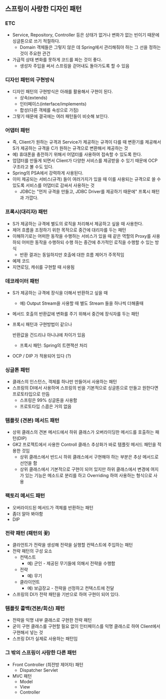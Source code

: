 ## 스프링이 사랑한 디자인 패턴

### ETC

- Service, Repository, Controller 등은 상태가 없거나 변화가 없는 빈이기 때문에 싱글톤으로 쓰기 적절하다.
  - Domain 객체들은 그렇지 않은 데 Spring에서 관리해줘야 하는 그 선을 정하는 것이 주요한 관건
- 가급적 상태 변화를 못하게 코드를 짜는 것이 좋다.
  - 생성자 주입을 써서 스프링을 걷어내도 돌아가도록 할 수 있음

### 디자인 패턴의 구현방식

- 디자인 패턴의 구현방식은 아래를 활용해서 구현이 된다.
  - 상속(extends)
  - 인터페이스(interface/implements)
  - 합성(다른 객체를 속성으로 가짐)
- 그렇기 때문에 결국에는 여러 패턴들이 비슷해 보인다.

### 어댑터 패턴

- 즉, Client가 원하는 규격과 Service가 제공하는 규격이 다를 때 변환기를 제공해서 S가 제공하는 규격을 C가 원하는 규격으로 변환해서 제공하는 것
- 예) 휴대폰을 충전하기 위해서 어댑터를 사용하여 접속할 수 있도록 한다.
- 업댑터를 만들게 되면서 Client가 다양한 서비스를 제공받을 수 있기 때문에 OCP 구조라고 볼 수도 있다.
- Spring의 PSA에서 강력하게 사용된다.
- 이미 제공되는 서비스(규격) 들이 여러가지가 있을 때 이를 사용되는 규격으로 쓸 수 있도록 서비스를 어댑터로 감싸서 사용하는 것
  - JDBC는 "먼저 규격을 만들고, JDBC Driver를 제공하기 때문에" 프록시 패턴과 가깝다.

### 프록시(대리자) 패턴

- S가 제공하는 규격에 별도의 로직을 처리해서 제공하고 싶을 때 사용한다.
- 제어 흐름을 조정하기 위한 목적으로 중간에 대리자를 두는 패턴
- 이해하기로는 어떠한 동작을 수행하는 서비스가 있을 때 같은 역할의 Proxy를 사용하되 어떠한 동작을 수행하되 수행 하는 중간에 추가적인 로직을 수행할 수 있는 방식
  - 반환 결과는 동일하지만 호출에 대한 흐름 제어가 주목적임
- 예제 코드
- 지연로딩, 캐쉬를 구현할 때 사용됨

### 데코레이터 패턴

- S가 제공하는 규격에 장식을 더해서 반환하고 싶을 때

  - 예) Output Stream을 사용할 때 별도 Stream 들을 하나씩 더해줄때

- 메서드 호출의 반환값에 변화를 주기 위해서 중간에 장식자를 두는 패턴

- 프록시 패턴과 구현방법이 같으나 

  반환값을 건드리냐 아니냐에 차이가 있음

  - 프록시 패턴: Spring의 트랜잭션 처리

- OCP / DIP 가 적용되어 있다 (?)

### 싱글톤 패턴

- 클래스의 인스턴스, 객체를 하나만 만들어서 사용하는 패턴
- 스프링의 DI에서 사용하며 스프링의 빈을 기본적으로 싱글톤으로 만들고 원한다면 프로토타입으로 만듬
  - 스프링은 99% 싱글톤을 사용함
  - 프로토타입 스콥은 거의 없음

### 템플릿 (견본) 메서드 패턴

- 상위 클래스의 견본 메서드에서 하위 클래스가 오버라이딩한 메서드를 호출하는 패턴(DIP)
- GK2 프로젝트에서 사용한 Controll 클래스 추상화가 바로 템플릿 메서드 패턴을 적용한 것임
  - 상위 클래스에서 반드시 하위 클래스에서 구현해야 하는 부분은 추상 메서드로 선언을 함
  - 상위 클래스에서 기본적으로 구현이 되어 있지만 하위 클래스에서 변경에 여지가 있는 기능은 메소드로 분리를 하고 Overriding 하여 사용하는 형식으로 사용

### 팩토리 메서드 패턴

- 오버라이드된 메서드가 객체를 반환하는 패턴
- 좀더 알아 봐야함
- DIP

### 전략 패턴 (패턴의 꽃)

- 클라언트가 전략을 생성해 전략을 실행할 컨텍스트에 주입하는 패턴
- 전략 패턴의 구성 요소
  - 컨텍스트
    - 예) 군인 - 제공된 무기들에 의해서 전략을 수행함
  - 전략
    - 예) 무기
  - 클라이언트
    - 예) 보급장교 - 전략을 선정하고 컨텍스트에 전달
- 스프링의 DI가 전략 패턴을 기반으로 하여 구현이 되어 있다.

### 템플릿 콜백(견본/회신) 패턴

- 전략을 익명 내부 클래스로 구현한 전략 패턴
- 굳이 구현 클래스를 구현할 필요 없이 인터페이스를 익명 클래스로 하여 Client에서 구현해서 넣는 것
- 스프링 DI가 실제로 사용하는 패턴임

### 그 밖의 스프링이 사랑한 다른 패턴

- Front Controller (최전방 제어자) 패턴
  - Dispatcher Servlet
- MVC 패턴
  - Model
  - View
  - Controller